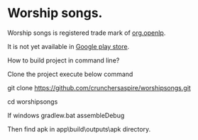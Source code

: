  Worship songs.
============

  Worship songs is registered trade mark of [org.openlp](http://openlp.org/). 
  
  It is not yet available in [Google play store](https://chrome.google.com/webstore/category/collection/also_on_android?hl=en-US).
  
How to build project in command line?
  
  Clone the project execute below command
  
  git clone https://github.com/crunchersaspire/worshipsongs.git
  
  cd worshipsongs
  
  If windows
  gradlew.bat assembleDebug
  
  Then find apk in app\build\outputs\apk directory.
  
  
  
   
  
  
